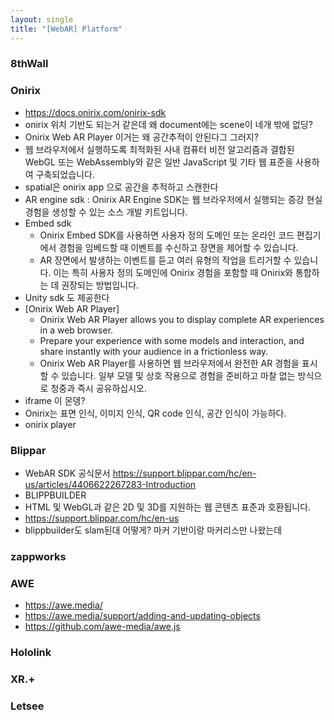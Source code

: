 ```yaml
---
layout: single
title: "[WebAR] Platform"
---
```

### 8thWall

### Onirix
- https://docs.onirix.com/onirix-sdk
- onirix 위치 기반도 되는거 같은데 왜 document에는 scene이 네개 밖에 없딩?
- Onirix Web AR Player 이거는 왜 공간추적이 안된다그 그러지? 
- 웹 브라우저에서 실행하도록 최적화된 사내 컴퓨터 비전 알고리즘과 결합된 WebGL 또는 WebAssembly와 같은 일반 JavaScript 및 기타 웹 표준을 사용하여 구축되었습니다.
- spatial은 onirix app 으로 공간을 추적하고 스캔한다 
- AR engine sdk : Onirix AR Engine SDK는 웹 브라우저에서 실행되는 증강 현실 경험을 생성할 수 있는 소스 개발 키트입니다.
- Embed sdk  
  * Onirix Embed SDK를 사용하면 사용자 정의 도메인 또는 온라인 코드 편집기에서 경험을 임베드할 때 이벤트를 수신하고 장면을 제어할 수 있습니다.  
  * AR 장면에서 발생하는 이벤트를 듣고 여러 유형의 작업을 트리거할 수 있습니다. 이는 특히 사용자 정의 도메인에 Onirix 경험을 포함할 때 Onirix와 통합하는 데 권장되는 방법입니다.   
- Unity sdk 도 제공한다
- [Onirix Web AR Player]
   * Onirix Web AR Player allows you to display complete AR experiences in a web browser.  
   * Prepare your experience with some models and interaction, and share instantly with your audience in a frictionless way.  
   * Onirix Web AR Player를 사용하면 웹 브라우저에서 완전한 AR 경험을 표시할 수 있습니다. 일부 모델 및 상호 작용으로 경험을 준비하고 마찰 없는 방식으로 청중과 즉시 공유하십시오.
- iframe 이 몬뎅?
-  Onirix는 표면 인식, 이미지 인식, QR code 인식, 공간 인식이 가능하다. 
-  onirix player

### Blippar
- WebAR SDK 공식문서 https://support.blippar.com/hc/en-us/articles/4406622267283-Introduction
- BLIPPBUILDER
- HTML 및 WebGL과 같은 2D 및 3D를 지원하는 웹 콘텐츠 표준과 호환됩니다.
- https://support.blippar.com/hc/en-us
- blippbuilder도 slam된대 어떻게? 마커 기반이랑 마커리스만 나왔는데 

### zappworks

### AWE
- https://awe.media/
- https://awe.media/support/adding-and-updating-objects
- https://github.com/awe-media/awe.js
### Hololink

### XR.+

### Letsee
